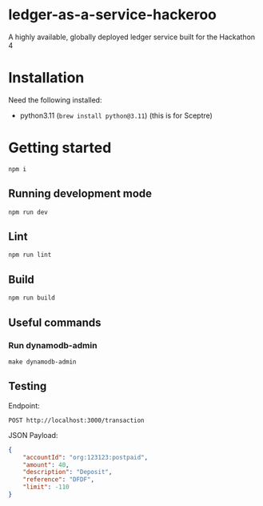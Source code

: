 # ledger-as-a-service-hackeroo
A highly available, globally deployed ledger service built for the Hackathon 4

# Installation
Need the following installed:
 - python3.11 (`brew install python@3.11`) (this is for Sceptre)

# Getting started
```
npm i
```
## Running development mode
```
npm run dev
```

## Lint

```
npm run lint
```
## Build

```
npm run build
```
## Useful commands

### Run dynamodb-admin
```
make dynamodb-admin
```
## Testing
Endpoint:
```
POST http://localhost:3000/transaction 
```
JSON Payload:
```json
{
    "accountId": "org:123123:postpaid",
    "amount": 40,
    "description": "Deposit",
    "reference": "DFDF",
    "limit": -110
}
```